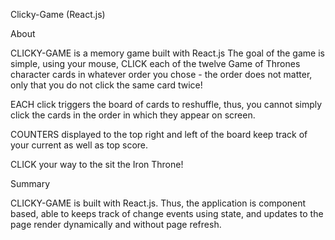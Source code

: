 Clicky-Game (React.js)

About

CLICKY-GAME is a memory game built with React.js The goal of the game is simple, using your mouse, CLICK each of the twelve Game of Thrones character cards in whatever order you chose - the order does not matter, only that you do not click the same card twice!

EACH click triggers the board of cards to reshuffle, thus, you cannot simply click the cards in the order in which they appear on screen.

COUNTERS displayed to the top right and left of the board keep track of your current as well as top score.

CLICK your way to the sit the Iron Throne!

Summary

CLICKY-GAME is built with React.js. Thus, the application is component based, able to keeps track of change events using state, and updates to the page render dynamically and without page refresh.
